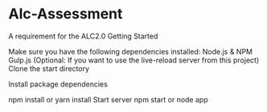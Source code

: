 # Alc-Assessment
A requirement for the ALC2.0
Getting Started

Make sure you have the following dependencies installed:
Node.js & NPM
Gulp.js (Optional: If you want to use the live-reload server from this project)
Clone the start directory

Install package dependencies

npm install or yarn install
Start server
npm start or node app